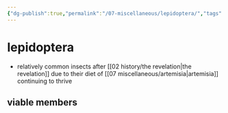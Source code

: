 ```yaml
---
{"dg-publish":true,"permalink":"/07-miscellaneous/lepidoptera/","tags":["#misc","#animals"],"created":"2024-12-27T15:05:01.250-06:00","updated":"2024-12-30T10:01:45.645-06:00"}
---
```


# lepidoptera
- relatively common insects after [[02 history/the revelation\|the revelation]] due to their diet of [[07 miscellaneous/artemisia\|artemisia]] continuing to thrive

## viable members
